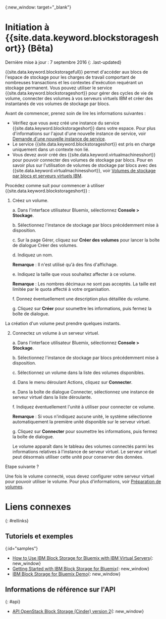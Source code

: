 {:new_window: target="_blank"} 

# Initiation à {{site.data.keyword.blockstorageshort}} (Bêta)

Dernière mise à jour : 7 septembre 2016
{: .last-updated}

{{site.data.keyword.blockstoragefull}} permet d'accéder aux blocs de l'espace de stockage pour les charges de travail comportant de nombreuses transactions et les contextes d'exécution requérant un stockage permanent. Vous pouvez utiliser le service {{site.data.keyword.blockstorageshort}} pour gérer des cycles de vie de volume, connecter des volumes à vos serveurs virtuels IBM et créer des instantanés de vos volumes de stockage par blocs.

Avant de commencer, prenez soin de lire les informations suivantes :

* Vérifiez que vous avez créé une instance du service {{site.data.keyword.blockstorageshort}} dans votre espace. Pour plus d'informations sur l'ajout d'une nouvelle instance de service, voir [Demande d'une nouvelle instance de service](../../services/reqnsi.html#req_instance).
* Le service {{site.data.keyword.blockstorageshort}} est pris en charge uniquement dans un contexte non lié. 
* Vous devez avoir créé des {{site.data.keyword.virtualmachinesshort}} pour pouvoir connecter des volumes de stockage par blocs. Pour en savoir plus sur l'utilisation de volumes de stockage par blocs avec des {{site.data.keyword.virtualmachinesshort}}, voir [Volumes de stockage par blocs et serveurs virtuels IBM](../../virtualmachines/vm_create.html#storage_BS). 

Procédez comme suit pour commencer à utiliser {{site.data.keyword.blockstorageshort}} :

1. Créez un volume.
   
   a. Dans l'interface utilisateur Bluemix, sélectionnez **Console > Stockage**.

   b. Sélectionnez l'instance de stockage par blocs précédemment mise à disposition. 

   c. Sur la page Gérer, cliquez sur **Créer des volumes** pour lancer la boîte de dialogue Créer des volumes. 

   d. Indiquez un nom. 
   
      **Remarque** : Il n'est utilisé qu'à des fins d'affichage.
   
   e. Indiquez la taille que vous souhaitez affecter à ce volume.  
   
      **Remarque** : Les nombres décimaux ne sont pas acceptés. La taille est limitée par le quota affecté à votre organisation.
   
   f.	Donnez éventuellement une description plus détaillée du volume.
   
   g.	Cliquez sur **Créer** pour soumettre les informations, puis fermez la boîte de dialogue.

  La création d'un volume peut prendre quelques instants.

2. Connectez un volume à un serveur virtuel.

   a. Dans l'interface utilisateur Bluemix, sélectionnez **Console > Stockage**.

   b. Sélectionnez l'instance de stockage par blocs précédemment mise à disposition. 

   c. Sélectionnez un volume dans la liste des volumes disponibles.
   
   d.	Dans le menu déroulant Actions, cliquez sur **Connecter**.
   
   e.	Dans la boîte de dialogue Connecter, sélectionnez une instance de serveur virtuel dans la liste déroulante. 
   
   f.	 Indiquez éventuellement l'unité à utiliser pour connecter ce volume.  
   
      **Remarque** : Si vous n'indiquez aucune unité, le système sélectionne automatiquement la première unité disponible sur le serveur virtuel. 
   
   g.	Cliquez sur **Connecter** pour soumettre les informations, puis fermez la boîte de dialogue.
   
   Le volume apparaît dans le tableau des volumes connectés parmi les informations relatives à l'instance de serveur virtuel. Le serveur virtuel peut désormais utiliser cette unité pour conserver des données. 
 
Etape suivante ?

Une fois le volume connecté, vous devez configurer votre serveur virtuel pour pouvoir utiliser le volume. Pour plus d'informations, voir [Préparation de volumes](../BlockStorage/blockstorage_preparingvolume.html).

# Liens connexes
{: #rellinks}

## Tutoriels et exemples
{:id="samples"}

* [How to Use IBM Block Storage for Bluemix with IBM Virtual Servers](https://developer.ibm.com/bluemix/2016/02/24/use-block-storage-for-bluemix-with-virtual-servers/){: new_window}
* [Getting Started with IBM Block Storage for Bluemix](https://developer.ibm.com/bluemix/2016/02/15/getting-started-with-block-storage/){: new_window}
* [IBM Block Storage for Bluemix Demo](https://www.youtube.com/watch?v=3gCIHYKU1rE&list=PLzpeuWUENMK2d3L5qCITo2GQEt-7r0oqm&index=45){: new_window}

## Informations de référence sur l'API
{: #api}
* [API OpenStack Block Storage (Cinder) version 2](http://developer.openstack.org/api-ref-blockstorage-v2.html){: new_window}

